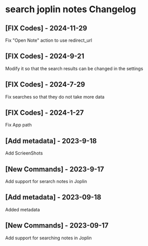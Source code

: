 # search joplin notes Changelog

## [FIX Codes] - 2024-11-29

Fix "Open Note" action to use redirect_url

## [FIX Codes] - 2024-9-21

Modify it so that the search results can be changed in the settings

## [FIX Codes] - 2024-7-29

Fix searches so that they do not take more data

## [FIX Codes] - 2024-1-27

Fix App path

## [Add metadata] - 2023-9-18

Add ScrieenShots

## [New Commands] - 2023-9-17

Add support for serarch notes in Joplin
## [Add metadata] - 2023-09-18

Added metadata

## [New Commands] - 2023-09-17

Add support for searching notes in Joplin
